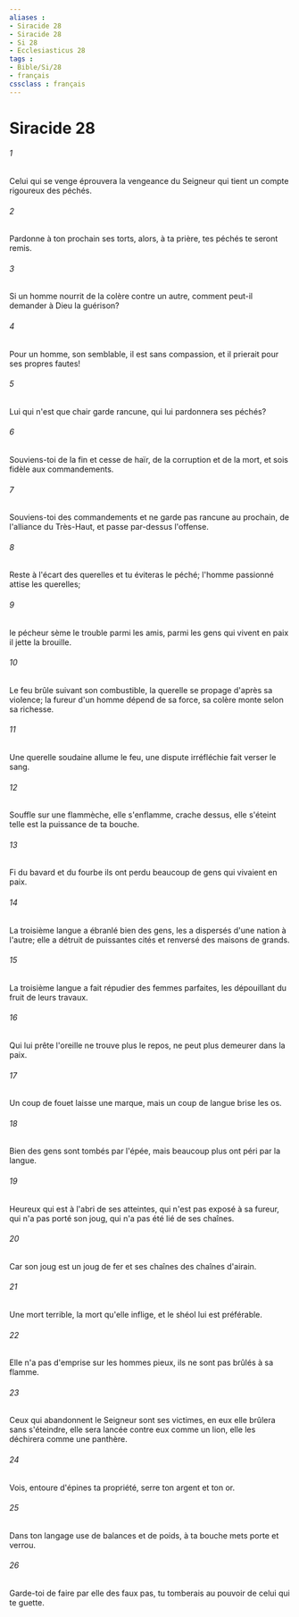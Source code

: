 ```yaml
---
aliases : 
- Siracide 28
- Siracide 28
- Si 28
- Ecclesiasticus 28
tags : 
- Bible/Si/28
- français
cssclass : français
---
```


# Siracide 28

###### 1
Celui qui se venge éprouvera la vengeance du Seigneur qui tient un compte rigoureux des péchés.
###### 2
Pardonne à ton prochain ses torts, alors, à ta prière, tes péchés te seront remis.
###### 3
Si un homme nourrit de la colère contre un autre, comment peut-il demander à Dieu la guérison?
###### 4
Pour un homme, son semblable, il est sans compassion, et il prierait pour ses propres fautes!
###### 5
Lui qui n'est que chair garde rancune, qui lui pardonnera ses péchés?
###### 6
Souviens-toi de la fin et cesse de haïr, de la corruption et de la mort, et sois fidèle aux commandements.
###### 7
Souviens-toi des commandements et ne garde pas rancune au prochain, de l'alliance du Très-Haut, et passe par-dessus l'offense.
###### 8
Reste à l'écart des querelles et tu éviteras le péché; l'homme passionné attise les querelles;
###### 9
le pécheur sème le trouble parmi les amis, parmi les gens qui vivent en paix il jette la brouille.
###### 10
Le feu brûle suivant son combustible, la querelle se propage d'après sa violence; la fureur d'un homme dépend de sa force, sa colère monte selon sa richesse.
###### 11
Une querelle soudaine allume le feu, une dispute irréfléchie fait verser le sang.
###### 12
Souffle sur une flammèche, elle s'enflamme, crache dessus, elle s'éteint telle est la puissance de ta bouche.
###### 13
Fi du bavard et du fourbe ils ont perdu beaucoup de gens qui vivaient en paix.
###### 14
La troisième langue a ébranlé bien des gens, les a dispersés d'une nation à l'autre; elle a détruit de puissantes cités et renversé des maisons de grands.
###### 15
La troisième langue a fait répudier des femmes parfaites, les dépouillant du fruit de leurs travaux.
###### 16
Qui lui prête l'oreille ne trouve plus le repos, ne peut plus demeurer dans la paix.
###### 17
Un coup de fouet laisse une marque, mais un coup de langue brise les os.
###### 18
Bien des gens sont tombés par l'épée, mais beaucoup plus ont péri par la langue.
###### 19
Heureux qui est à l'abri de ses atteintes, qui n'est pas exposé à sa fureur, qui n'a pas porté son joug, qui n'a pas été lié de ses chaînes.
###### 20
Car son joug est un joug de fer et ses chaînes des chaînes d'airain.
###### 21
Une mort terrible, la mort qu'elle inflige, et le shéol lui est préférable.
###### 22
Elle n'a pas d'emprise sur les hommes pieux, ils ne sont pas brûlés à sa flamme.
###### 23
Ceux qui abandonnent le Seigneur sont ses victimes, en eux elle brûlera sans s'éteindre, elle sera lancée contre eux comme un lion, elle les déchirera comme une panthère.
###### 24
Vois, entoure d'épines ta propriété, serre ton argent et ton or.
###### 25
Dans ton langage use de balances et de poids, à ta bouche mets porte et verrou.
###### 26
Garde-toi de faire par elle des faux pas, tu tomberais au pouvoir de celui qui te guette.
